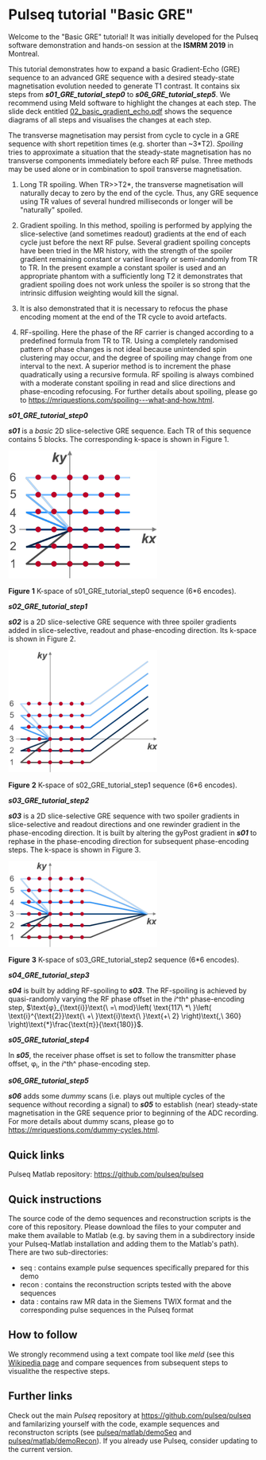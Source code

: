 # Pulseq tutorial "Basic GRE"

Welcome to the "Basic GRE" tutorial! It was initially developed for the Pulseq software demonstration and hands-on session at the **ISMRM 2019** in Montreal.

This tutorial demonstrates how to expand a basic Gradient-Echo (GRE)
sequence to an advanced GRE sequence with a desired steady-state
magnetisation evolution needed to generate T1 contrast. It contains six
steps from ***s01\_GRE\_tutorial\_step0*** to
***s06\_GRE\_tutorial\_step5***. We recommend using Meld software to
highlight the changes at each step. The slide deck entitled
[02_basic_gradient_echo.pdf](./doc/02_basic_gradient_echo.pdf) shows the 
sequence diagrams of all steps and visualises the changes at each step.

The transverse magnetisation may persist from cycle to cycle in a GRE
sequence with short repetition times (e.g. shorter than \~3\*T2).
*Spoiling* tries to approximate a situation that the steady-state
magnetisation has no transverse components immediately before each RF
pulse. Three methods may be used alone or in combination to spoil
transverse magnetisation.

1.  Long TR spoiling. When TR\>\>T2\*, the transverse magnetisation will
    naturally decay to zero by the end of the cycle. Thus, any GRE
    sequence using TR values of several hundred milliseconds or longer
    will be "naturally" spoiled.

2.  Gradient spoiling. In this method, spoiling is performed by applying
    the slice-selective (and sometimes readout) gradients at the end of
    each cycle just before the next RF pulse. Several gradient spoiling
    concepts have been tried in the MR history, with the strength of the
    spoiler gradient remaining constant or varied linearly or
    semi-randomly from TR to TR. In the present example a constant
    spoiler is used and an appropriate phantom with a sufficiently long
    T2 it demonstrates that gradient spoiling does not work unless the
    spoiler is so strong that the intrinsic diffusion weighting would
    kill the signal.

3.  It is also demonstrated that it is necessary to refocus the phase
    encoding moment at the end of the TR cycle to avoid artefacts.

4.  RF-spoiling. Here the phase of the RF carrier is changed according
    to a predefined formula from TR to TR. Using a completely randomised
    pattern of phase changes is not ideal because unintended spin
    clustering may occur, and the degree of spoiling may change from one
    interval to the next. A superior method is to increment the phase
    quadratically using a recursive formula. RF spoiling is always
    combined with a moderate constant spoiling in read and slice
    directions and phase-encoding refocusing. For further details about
    spoiling, please go to
    <https://mriquestions.com/spoiling---what-and-how.html>.

***s01\_GRE\_tutorial\_step0***

***s01*** is a *basic* 2D slice-selective GRE sequence. Each TR of this
sequence contains 5 blocks. The corresponding k-space is shown in Figure
1.

<img src="doc/Fig_1.png" width="300">

**Figure** **1** K-space of s01\_GRE\_tutorial\_step0 sequence (6\*6
encodes).

***s02\_GRE\_tutorial\_step1***

***s02*** is a 2D slice-selective GRE sequence with three spoiler
gradients added in slice-selective, readout and phase-encoding
direction. Its k-space is shown in Figure 2.

<img src="doc/Fig_2.png" width="300">

**Figure** **2** K-space of s02\_GRE\_tutorial\_step1 sequence (6\*6
encodes).

***s03\_GRE\_tutorial\_step2***

***s03*** is a 2D slice-selective GRE sequence with two spoiler
gradients in slice-selective and readout directions and one rewinder
gradient in the phase-encoding direction. It is built by altering the
gyPost gradient in ***s01*** to rephase in the phase-encoding direction
for subsequent phase-encoding steps. The k-space is shown in Figure 3.

<img src="doc/Fig_3.png" width="300">

**Figure** **3** K-space of s03\_GRE\_tutorial\_step2 sequence (6\*6
encodes).

***s04\_GRE\_tutorial\_step3***

***s04*** is built by adding RF-spoiling to ***s03***. The RF-spoiling
is achieved by quasi-randomly varying the RF phase offset in the *i*^th^
phase-encoding step,
$\text{φ}_{\text{i}}\text{\ =\ mod}\left( \text{117\ *\ }\left( \text{i}^{\text{2}}\text{\ +\ }\text{i}\text{\ }\text{+\ 2} \right)\text{,\ 360} \right)\text{*}\frac{\text{π}}{\text{180}}$.

***s05\_GRE\_tutorial\_step4***

In ***s05***, the receiver phase offset is set to follow the transmitter
phase offset, $\text{φ}_{\text{i}}$, in the *i*^th^ phase-encoding step.

***s06\_GRE\_tutorial\_step5***

***s06*** adds some *dummy* scans (i.e. plays out multiple cycles of the
sequence without recording a signal) to ***s05*** to establish (near)
steady-state magnetisation in the GRE sequence prior to beginning of the
ADC recording. For more details about dummy scans, please go to
<https://mriquestions.com/dummy-cycles.html>.

## Quick links

Pulseq Matlab repository: 
https://github.com/pulseq/pulseq

## Quick instructions

The source code of the demo sequences and reconstruction scripts is the core of this repository. Please download the files to your computer and make them available to Matlab (e.g. by saving them in a subdirectory inside your Pulseq-Matlab installation and adding them to the Matlab's path). There are two sub-directories:

* seq : contains example pulse sequences specifically prepared for this demo
* recon : contains the reconstruction scripts tested with the above sequences
* data : contains raw MR data in the Siemens TWIX format and the corresponding pulse sequences in the Pulseq format

## How to follow 

We strongly recommend using a text compate tool like *meld* (see this [Wikipedia page](https://en.wikipedia.org/wiki/Meld_(software)) and compare sequences from subsequent steps to visualithe the respective steps.

## Further links

Check out the main *Pulseq* repository at https://github.com/pulseq/pulseq and familarizing yourself with the code, example sequences and reconstructon scripts (see 
[pulseq/matlab/demoSeq](https://github.com/pulseq/pulseq/tree/master/matlab/demoSeq) and [pulseq/matlab/demoRecon](https://github.com/pulseq/pulseq/tree/master/matlab/demoRecon)). If you already use Pulseq, consider updating to the current version.
